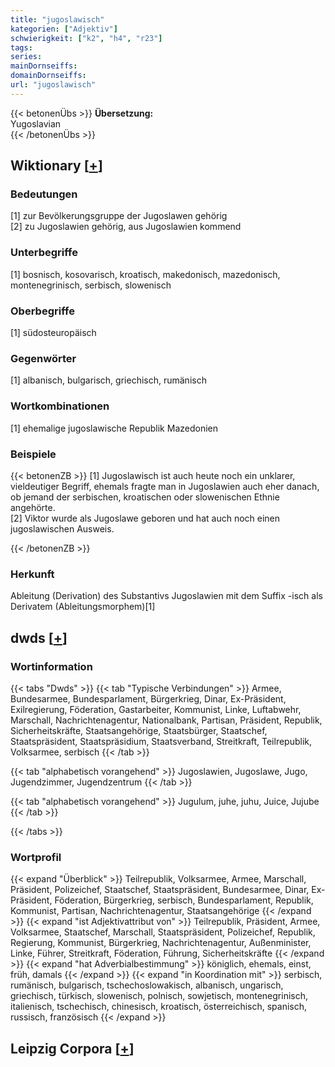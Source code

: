 ```yaml
---
title: "jugoslawisch"
kategorien: ["Adjektiv"]
schwierigkeit: ["k2", "h4", "r23"]
tags:
series:
mainDornseiffs:
domainDornseiffs:
url: "jugoslawisch"
---
```


{{< betonenÜbs >}}
**Übersetzung:**  
Yugoslavian  
{{< /betonenÜbs >}}

## Wiktionary [[+](https://de.wiktionary.org/wiki/jugoslawisch)]

### Bedeutungen
[1] zur Bevölkerungsgruppe der Jugoslawen gehörig  
[2] zu Jugoslawien gehörig, aus Jugoslawien kommend  

### Unterbegriffe
[1] bosnisch, kosovarisch, kroatisch, makedonisch, mazedonisch, montenegrinisch, serbisch, slowenisch  

### Oberbegriffe
[1] südosteuropäisch  

### Gegenwörter
[1] albanisch, bulgarisch, griechisch, rumänisch  

### Wortkombinationen
[1] ehemalige jugoslawische Republik Mazedonien  

### Beispiele
{{< betonenZB >}}
[1] Jugoslawisch ist auch heute noch ein unklarer, vieldeutiger Begriff, ehemals fragte man in Jugoslawien auch eher danach, ob jemand der serbischen, kroatischen oder slowenischen Ethnie angehörte.  
[2] Viktor wurde als Jugoslawe geboren und hat auch noch einen jugoslawischen Ausweis.  

{{< /betonenZB >}}
### Herkunft
Ableitung (Derivation) des Substantivs Jugoslawien mit dem Suffix -isch als Derivatem (Ableitungsmorphem)[1]  



## dwds [[+](https://www.dwds.de/wb/jugoslawisch)]

### Wortinformation
{{< tabs "Dwds" >}}
{{< tab "Typische Verbindungen" >}}
Armee, Bundesarmee, Bundesparlament, Bürgerkrieg, Dinar, Ex-Präsident, Exilregierung, Föderation, Gastarbeiter, Kommunist, Linke, Luftabwehr, Marschall, Nachrichtenagentur, Nationalbank, Partisan, Präsident, Republik, Sicherheitskräfte, Staatsangehörige, Staatsbürger, Staatschef, Staatspräsident, Staatspräsidium, Staatsverband, Streitkraft, Teilrepublik, Volksarmee, serbisch
{{< /tab >}}

{{< tab "alphabetisch vorangehend" >}}
Jugoslawien, Jugoslawe, Jugo, Jugendzimmer, Jugendzentrum
{{< /tab >}}

{{< tab "alphabetisch vorangehend" >}}
Jugulum, juhe, juhu, Juice, Jujube
{{< /tab >}}

{{< /tabs >}}

### Wortprofil
{{< expand "Überblick" >}} Teilrepublik, Volksarmee, Armee, Marschall, Präsident, Polizeichef, Staatschef, Staatspräsident, Bundesarmee, Dinar, Ex-Präsident, Föderation, Bürgerkrieg, serbisch, Bundesparlament, Republik, Kommunist, Partisan, Nachrichtenagentur, Staatsangehörige {{< /expand >}}
{{< expand "ist Adjektivattribut von" >}} Teilrepublik, Präsident, Armee, Volksarmee, Staatschef, Marschall, Staatspräsident, Polizeichef, Republik, Regierung, Kommunist, Bürgerkrieg, Nachrichtenagentur, Außenminister, Linke, Führer, Streitkraft, Föderation, Führung, Sicherheitskräfte {{< /expand >}}
{{< expand "hat Adverbialbestimmung" >}} königlich, ehemals, einst, früh, damals {{< /expand >}}
{{< expand "in Koordination mit" >}} serbisch, rumänisch, bulgarisch, tschechoslowakisch, albanisch, ungarisch, griechisch, türkisch, slowenisch, polnisch, sowjetisch, montenegrinisch, italienisch, tschechisch, chinesisch, kroatisch, österreichisch, spanisch, russisch, französisch {{< /expand >}}

## Leipzig Corpora [[+](https://corpora.uni-leipzig.de/en/res?word=jugoslawisch&corpusId=deu_newscrawl-public_2018)]

